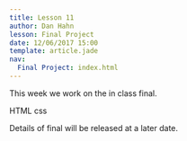 ```yaml
---
title: Lesson 11
author: Dan Hahn
lesson: Final Project
date: 12/06/2017 15:00
template: article.jade
nav:
  Final Project: index.html
---
```


This week we work on the in class final.  <div><span class="label label-default html"><i class="fa fa-html5"></i>HTML</span> <span class="label label-default css"><i class="fa fa-css3"></i>css</span></div>

<span class="more"></span>

Details of final will be released at a later date.
